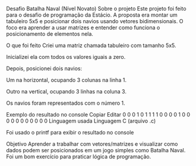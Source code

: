 Desafio Batalha Naval (Nível Novato)
Sobre o projeto
Este projeto foi feito para o desafio de programação da Estácio. A proposta era montar um tabuleiro 5x5 e posicionar dois navios usando vetores bidimensionais. O foco era aprender a usar matrizes e entender como funciona o posicionamento de elementos nela.

O que foi feito
Criei uma matriz chamada tabuleiro com tamanho 5x5.

Inicializei ela com todos os valores iguais a zero.

Depois, posicionei dois navios:

Um na horizontal, ocupando 3 colunas na linha 1.

Outro na vertical, ocupando 3 linhas na coluna 3.

Os navios foram representados com o número 1.

Exemplo do resultado no console
Copiar
Editar
0 0 0 1 0
1 1 1 1 0
0 0 0 1 0
0 0 0 0 0
0 0 0 0 0
Linguagem usada
Linguagem C (arquivo .c)

Foi usado o printf para exibir o resultado no console

Objetivo
Aprender a trabalhar com vetores/matrizes e visualizar como dados podem ser posicionados em um jogo simples como Batalha Naval. Foi um bom exercício para praticar lógica de programação.

